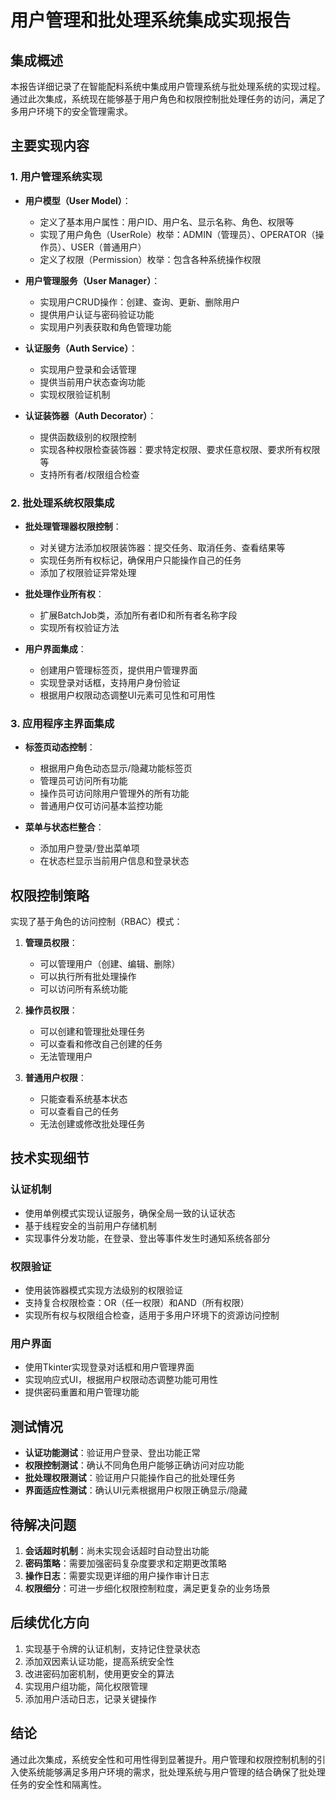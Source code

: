# 用户管理和批处理系统集成实现报告

## 集成概述

本报告详细记录了在智能配料系统中集成用户管理系统与批处理系统的实现过程。通过此次集成，系统现在能够基于用户角色和权限控制批处理任务的访问，满足了多用户环境下的安全管理需求。

## 主要实现内容

### 1. 用户管理系统实现

- **用户模型（User Model）**：
  - 定义了基本用户属性：用户ID、用户名、显示名称、角色、权限等
  - 实现了用户角色（UserRole）枚举：ADMIN（管理员）、OPERATOR（操作员）、USER（普通用户）
  - 定义了权限（Permission）枚举：包含各种系统操作权限

- **用户管理服务（User Manager）**：
  - 实现用户CRUD操作：创建、查询、更新、删除用户
  - 提供用户认证与密码验证功能
  - 实现用户列表获取和角色管理功能

- **认证服务（Auth Service）**：
  - 实现用户登录和会话管理
  - 提供当前用户状态查询功能
  - 实现权限验证机制

- **认证装饰器（Auth Decorator）**：
  - 提供函数级别的权限控制
  - 实现各种权限检查装饰器：要求特定权限、要求任意权限、要求所有权限等
  - 支持所有者/权限组合检查

### 2. 批处理系统权限集成

- **批处理管理器权限控制**：
  - 对关键方法添加权限装饰器：提交任务、取消任务、查看结果等
  - 实现任务所有权标记，确保用户只能操作自己的任务
  - 添加了权限验证异常处理

- **批处理作业所有权**：
  - 扩展BatchJob类，添加所有者ID和所有者名称字段
  - 实现所有权验证方法

- **用户界面集成**：
  - 创建用户管理标签页，提供用户管理界面
  - 实现登录对话框，支持用户身份验证
  - 根据用户权限动态调整UI元素可见性和可用性

### 3. 应用程序主界面集成

- **标签页动态控制**：
  - 根据用户角色动态显示/隐藏功能标签页
  - 管理员可访问所有功能
  - 操作员可访问除用户管理外的所有功能
  - 普通用户仅可访问基本监控功能

- **菜单与状态栏整合**：
  - 添加用户登录/登出菜单项
  - 在状态栏显示当前用户信息和登录状态

## 权限控制策略

实现了基于角色的访问控制（RBAC）模式：

1. **管理员权限**：
   - 可以管理用户（创建、编辑、删除）
   - 可以执行所有批处理操作
   - 可以访问所有系统功能

2. **操作员权限**：
   - 可以创建和管理批处理任务
   - 可以查看和修改自己创建的任务
   - 无法管理用户

3. **普通用户权限**：
   - 只能查看系统基本状态
   - 可以查看自己的任务
   - 无法创建或修改批处理任务

## 技术实现细节

### 认证机制

- 使用单例模式实现认证服务，确保全局一致的认证状态
- 基于线程安全的当前用户存储机制
- 实现事件分发功能，在登录、登出等事件发生时通知系统各部分

### 权限验证

- 使用装饰器模式实现方法级别的权限验证
- 支持复合权限检查：OR（任一权限）和AND（所有权限）
- 实现所有权与权限组合检查，适用于多用户环境下的资源访问控制

### 用户界面

- 使用Tkinter实现登录对话框和用户管理界面
- 实现响应式UI，根据用户权限动态调整功能可用性
- 提供密码重置和用户管理功能

## 测试情况

- **认证功能测试**：验证用户登录、登出功能正常
- **权限控制测试**：确认不同角色用户能够正确访问对应功能
- **批处理权限测试**：验证用户只能操作自己的批处理任务
- **界面适应性测试**：确认UI元素根据用户权限正确显示/隐藏

## 待解决问题

1. **会话超时机制**：尚未实现会话超时自动登出功能
2. **密码策略**：需要加强密码复杂度要求和定期更改策略
3. **操作日志**：需要实现更详细的用户操作审计日志
4. **权限细分**：可进一步细化权限控制粒度，满足更复杂的业务场景

## 后续优化方向

1. 实现基于令牌的认证机制，支持记住登录状态
2. 添加双因素认证功能，提高系统安全性
3. 改进密码加密机制，使用更安全的算法
4. 实现用户组功能，简化权限管理
5. 添加用户活动日志，记录关键操作

## 结论

通过此次集成，系统安全性和可用性得到显著提升。用户管理和权限控制机制的引入使系统能够满足多用户环境的需求，批处理系统与用户管理的结合确保了批处理任务的安全性和隔离性。 
